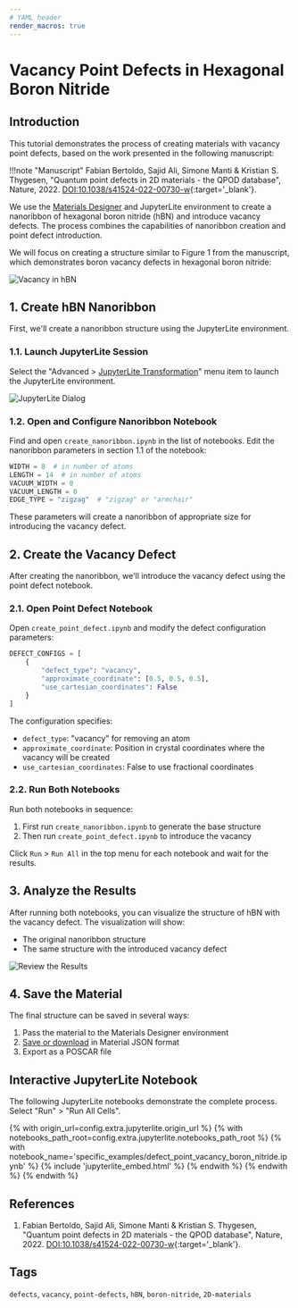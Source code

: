 ```yaml
---
# YAML header
render_macros: true
---
```


# Vacancy Point Defects in Hexagonal Boron Nitride

## Introduction

This tutorial demonstrates the process of creating materials with vacancy point defects, based on the work presented in the following manuscript:

!!!note "Manuscript"
    Fabian Bertoldo, Sajid Ali, Simone Manti & Kristian S. Thygesen, "Quantum point defects in 2D materials - the QPOD database", Nature, 2022. [DOI:10.1038/s41524-022-00730-w](https://doi.org/10.1038/s41524-022-00730-w){:target='_blank'}.

We use the [Materials Designer](../../../materials-designer/overview.md) and JupyterLite environment to create a nanoribbon of hexagonal boron nitride (hBN) and introduce vacancy defects. The process combines the capabilities of nanoribbon creation and point defect introduction.

We will focus on creating a structure similar to Figure 1 from the manuscript, which demonstrates boron vacancy defects in hexagonal boron nitride:

![Vacancy in hBN](/images/tutorials/materials/defects/defect_creation_point_vacancy_hbn/0-figure-from-manuscript.webp "Vacancy in hBN")

## 1. Create hBN Nanoribbon

First, we'll create a nanoribbon structure using the JupyterLite environment.

### 1.1. Launch JupyterLite Session

Select the "Advanced > [JupyterLite Transformation](../../../materials-designer/header-menu/advanced/jupyterlite-dialog.md)" menu item to launch the JupyterLite environment.

![JupyterLite Dialog](/images/jupyterlite/md-advanced-jl.webp "JupyterLite Dialog")

### 1.2. Open and Configure Nanoribbon Notebook

Find and open `create_nanoribbon.ipynb` in the list of notebooks. Edit the nanoribbon parameters in section 1.1 of the notebook:

```python
WIDTH = 8  # in number of atoms
LENGTH = 14  # in number of atoms
VACUUM_WIDTH = 0 
VACUUM_LENGTH = 0
EDGE_TYPE = "zigzag"  # "zigzag" or "armchair"
```

These parameters will create a nanoribbon of appropriate size for introducing the vacancy defect.

## 2. Create the Vacancy Defect

After creating the nanoribbon, we'll introduce the vacancy defect using the point defect notebook.

### 2.1. Open Point Defect Notebook

Open `create_point_defect.ipynb` and modify the defect configuration parameters:

```python
DEFECT_CONFIGS = [
    {
        "defect_type": "vacancy",
        "approximate_coordinate": [0.5, 0.5, 0.5],
        "use_cartesian_coordinates": False
    }
]
```

The configuration specifies:

- `defect_type`: "vacancy" for removing an atom
- `approximate_coordinate`: Position in crystal coordinates where the vacancy will be created
- `use_cartesian_coordinates`: False to use fractional coordinates

### 2.2. Run Both Notebooks

Run both notebooks in sequence:
1. First run `create_nanoribbon.ipynb` to generate the base structure
2. Then run `create_point_defect.ipynb` to introduce the vacancy

Click `Run` > `Run All` in the top menu for each notebook and wait for the results.

## 3. Analyze the Results

After running both notebooks, you can visualize the structure of hBN with the vacancy defect. The visualization will show:

- The original nanoribbon structure
- The same structure with the introduced vacancy defect

![Review the Results](/images/tutorials/materials/defects/defect_creation_point_vacancy_hbn/1-result-preview.webp "Review the Results")

## 4. Save the Material

The final structure can be saved in several ways:

1. Pass the material to the Materials Designer environment
2. [Save or download](../../../materials-designer/header-menu/input-output.md) in Material JSON format
3. Export as a POSCAR file

## Interactive JupyterLite Notebook

The following JupyterLite notebooks demonstrate the complete process. Select "Run" > "Run All Cells".

{% with origin_url=config.extra.jupyterlite.origin_url %}
{% with notebooks_path_root=config.extra.jupyterlite.notebooks_path_root %}
{% with notebook_name='specific_examples/defect_point_vacancy_boron_nitride.ipynb' %}
{% include 'jupyterlite_embed.html' %}
{% endwith %}
{% endwith %}
{% endwith %}

## References

1. Fabian Bertoldo, Sajid Ali, Simone Manti & Kristian S. Thygesen, "Quantum point defects in 2D materials - the QPOD database", Nature, 2022. [DOI:10.1038/s41524-022-00730-w](https://doi.org/10.1038/s41524-022-00730-w){:target='_blank'}.

## Tags

`defects`, `vacancy`, `point-defects`, `hBN`, `boron-nitride`, `2D-materials`